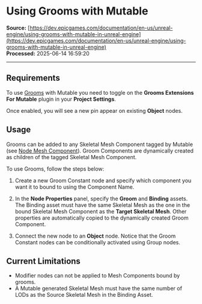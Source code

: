 # Using Grooms with Mutable

**Source:** [https://dev.epicgames.com/documentation/en-us/unreal-engine/using-grooms-with-mutable-in-unreal-engine](https://dev.epicgames.com/documentation/en-us/unreal-engine/using-grooms-with-mutable-in-unreal-engine)  
**Processed:** 2025-06-14 16:59:20

---

## Requirements

To use [Grooms](/documentation/en-us/unreal-engine/hair-rendering-and-simulation-in-unreal-engine) with Mutable you need to toggle on the **Grooms Extensions For Mutable** plugin in your **Project Settings**.

Once enabled, you will see a new pin appear on existing **Object** nodes.

## Usage

Grooms can be added to any Skeletal Mesh Component tagged by Mutable (see [Node Mesh Component](https://github.com/anticto/Mutable-Documentation/wiki/Node-Mesh-Component)). Groom Components are dynamically created as children of the tagged Skeletal Mesh Component.

To use Grooms, follow the steps below:

1.  Create a new Groom Constant node and specify which component you want it to bound to using the Component Name.
    
2.  In the **Node Properties** panel, specify the **Groom** and **Binding** assets. The Binding asset must have the same Skeletal Mesh as the one in the bound Skeletal Mesh Component as the **Target Skeletal Mesh**. Other properties are automatically copied to the dynamically created Groom Component.
    
3.  Connect the new node to an **Object** node. Notice that the Groom Constant nodes can be conditionally activated using Group nodes.
    

## Current Limitations

-   Modifier nodes can not be applied to Mesh Components bound by grooms.
-   A Mutable generated Skeletal Mesh must have the same number of LODs as the Source Skeletal Mesh in the Binding Asset.
